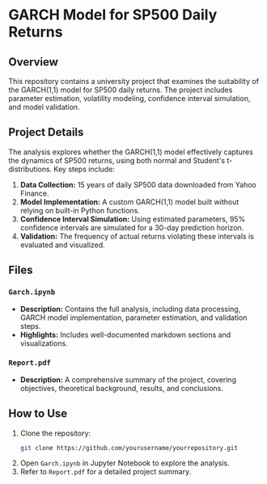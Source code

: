# GARCH Model for SP500 Daily Returns

## Overview
This repository contains a university project that examines the suitability of the GARCH(1,1) model for SP500 daily returns. The project includes parameter estimation, volatility modeling, confidence interval simulation, and model validation.

## Project Details
The analysis explores whether the GARCH(1,1) model effectively captures the dynamics of SP500 returns, using both normal and Student's t-distributions. Key steps include:

1. **Data Collection:** 15 years of daily SP500 data downloaded from Yahoo Finance.
2. **Model Implementation:** A custom GARCH(1,1) model built without relying on built-in Python functions.
3. **Confidence Interval Simulation:** Using estimated parameters, 95% confidence intervals are simulated for a 30-day prediction horizon.
4. **Validation:** The frequency of actual returns violating these intervals is evaluated and visualized.

## Files
### `Garch.ipynb`
- **Description:** Contains the full analysis, including data processing, GARCH model implementation, parameter estimation, and validation steps.
- **Highlights:** Includes well-documented markdown sections and visualizations.

### `Report.pdf`
- **Description:** A comprehensive summary of the project, covering objectives, theoretical background, results, and conclusions.

## How to Use
1. Clone the repository:
   ```bash
   git clone https://github.com/yourusername/yourrepository.git
   ```
2. Open `Garch.ipynb` in Jupyter Notebook to explore the analysis.
3. Refer to `Report.pdf` for a detailed project summary.


